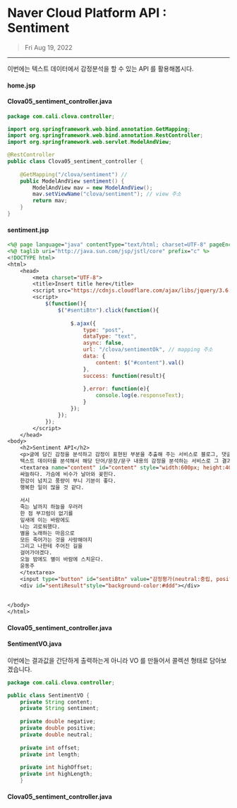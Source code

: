 # Naver Cloud Platform API : Sentiment

> Fri Aug 19, 2022

---



이번에는 텍스트 데이터에서 감정분석을 할 수 있는 API 를 활용해봅시다.



#### home.jsp



#### Clova05_sentiment_controller.java

```java
package com.cali.clova.controller;

import org.springframework.web.bind.annotation.GetMapping;
import org.springframework.web.bind.annotation.RestController;
import org.springframework.web.servlet.ModelAndView;

@RestController
public class Clova05_sentiment_controller {
	
	@GetMapping("/clova/sentiment") // 
	public ModelAndView sentiment() {
		ModelAndView mav = new ModelAndView();
		mav.setViewName("clova/sentiment"); // view 주소
		return mav;
	}
}
```



#### sentiment.jsp

```jsp
<%@ page language="java" contentType="text/html; charset=UTF-8" pageEncoding="UTF-8"%>
<%@ taglib uri="http://java.sun.com/jsp/jstl/core" prefix="c" %>
<!DOCTYPE html>
<html>
	<head>
		<meta charset="UTF-8">
		<title>Insert title here</title>
		<script src="https://cdnjs.cloudflare.com/ajax/libs/jquery/3.6.0/jquery.min.js"></script>
		<script>
			$(function(){
				$("#sentiBtn").click(function(){
					
					$.ajax({
						type: "post",
						dataType: "text",
						async: false,
						url: "/clova/sentimentOk", // mapping 주소
						data: {
							content: $("#content").val()
						},
						success: function(result){
							
						},error: function(e){
							console.log(e.responseText);
						}
					});
				});
			});
		</script>
	</head>
<body>
	<h2>Sentiment API</h2>
	<p>글에 담긴 감정을 분석하고 감정이 표현된 부분을 추출해 주는 서비스로 블로그, 댓글, SNS 등 한글로 작성된 글 속에 표현된 감정을 분석해 주는 API입니다.
	텍스트 데이터를 분석해서 해당 단어/문장/문구 내용의 감정을 분석하는 서비스로 그 결과를 반환하는 HTTP 기반의 REST API입니다.</p>
	<textarea name="content" id="content" style="width:600px; height:400px">
	싸늘하다. 가슴에 비수가 날아와 꽂힌다.
	한강이 넘치고 풍량이 부니 기분이 좋다.
	행복한 일이 많을 것 같다.
	
	서시
	죽는 날까지 하늘을 우러러
	한 점 부끄럼이 없기를
	잎새에 이는 바람에도
	나는 괴로워했다.
	별을 노래하는 마음으로
	모든 죽어가는 것을 사랑해야지
	그리고 나한테 주어진 길을
	걸어가야겠다.
	오늘 밤에도 별이 바람에 스치운다.
	윤동주
	</textarea>
	<input type="button" id="sentiBtn" value="감정평가(neutral:중립, positive:긍정, negative:부정"/>
	<div id="sentiResult"style="background-color:#ddd"></div>
		
	
</body>
</html>
```



#### Clova05_sentiment_controller.java







#### SentimentVO.java

이번에는 결과값을 간단하게 출력하는게 아니라 VO 를 만들어서 콜렉션 형태로 담아보겠습니다.

```java
package com.cali.clova.controller;

public class SentimentVO {
	private String content;
	private String sentiment;
	
	private double negative;
	private double positive;
	private double neutral;
	
	private int offset;
	private int length;
	
	private int highOffset;
	private int highLength;
	}
```



#### Clova05_sentiment_controller.java
